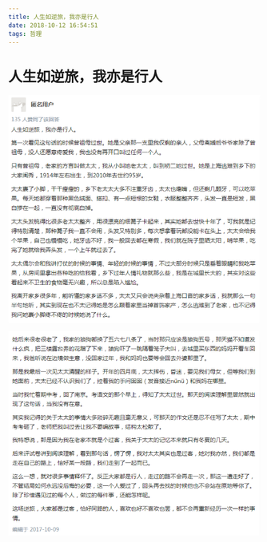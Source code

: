 ```yaml
---
title: 人生如逆旅，我亦是行人
date: 2018-10-12 16:54:51
tags: 哲理
---
```


# 人生如逆旅，我亦是行人

![](人生如逆旅，我亦是行人/a.png)

![](人生如逆旅，我亦是行人/b.png)